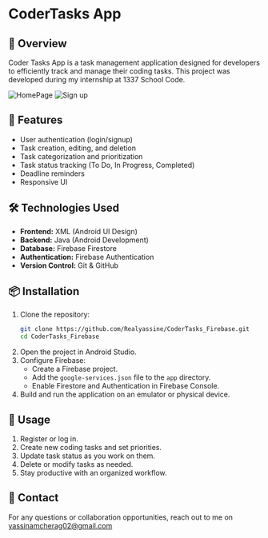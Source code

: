 # CoderTasks App

## 📌 Overview
Coder Tasks App is a task management application designed for developers to efficiently track and manage their coding tasks. This project was developed during my internship at 1337 School Code.

![HomePage](https://github.com/user-attachments/assets/d89f272e-908e-4048-877e-c11e81936b24)  ![Sign up](https://github.com/user-attachments/assets/9a902bc0-c81c-42d8-9daf-45cb0b2d9562)

## 🚀 Features
- User authentication (login/signup)
- Task creation, editing, and deletion
- Task categorization and prioritization
- Task status tracking (To Do, In Progress, Completed)
- Deadline reminders
- Responsive UI

## 🛠️ Technologies Used
- **Frontend:** XML (Android UI Design)
- **Backend:** Java (Android Development)
- **Database:** Firebase Firestore
- **Authentication:** Firebase Authentication
- **Version Control:** Git & GitHub

## 📦 Installation
1. Clone the repository:
   ```bash
   git clone https://github.com/Realyassine/CoderTasks_Firebase.git
   cd CoderTasks_Firebase
   ```
2. Open the project in Android Studio.
3. Configure Firebase:
   - Create a Firebase project.
   - Add the `google-services.json` file to the `app` directory.
   - Enable Firestore and Authentication in Firebase Console.
4. Build and run the application on an emulator or physical device.

## 📖 Usage
1. Register or log in.
2. Create new coding tasks and set priorities.
3. Update task status as you work on them.
4. Delete or modify tasks as needed.
5. Stay productive with an organized workflow.

## 🔗 Contact
For any questions or collaboration opportunities, reach out to me on yassinamcherag02@gmail.com

